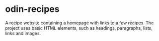 # odin-recipes
A recipe website containing a homepage with links to a few recipes.
The project uses basic HTML elements, such as headings, paragraphs, lists, links and images.
